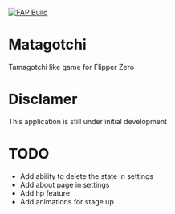 [![FAP Build](https://github.com/MrModd/Matagotchi/actions/workflows/build.yml/badge.svg)](https://github.com/MrModd/Matagotchi/actions/workflows/build.yml)

# Matagotchi
Tamagotchi like game for Flipper Zero

# Disclamer
This application is still under initial development

# TODO

* Add ability to delete the state in settings
* Add about page in settings
* Add hp feature
* Add animations for stage up

